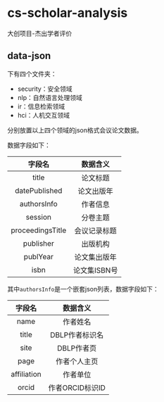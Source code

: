 # cs-scholar-analysis
大创项目-杰出学者评价

## data-json

下有四个文件夹：

- security：安全领域
- nlp：自然语言处理领域
- ir：信息检索领域
- hci：人机交互领域

分别放置以上四个领域的json格式会议论文数据。

数据字段如下：

|    **字段名**    | **数据含义** |
| :--------------: | :----------: |
|      title       |   论文标题   |
|  datePublished   |  论文出版年  |
|   authorsInfo    |   作者信息   |
|     session      |   分卷主题   |
| proceedingsTitle | 会议记录标题 |
|    publisher     |   出版机构   |
|     publYear     | 论文集出版年 |
|       isbn       | 论文集ISBN号 |

其中`authorsInfo`是一个嵌套json列表，数据字段如下：

| **字段名**  |  **数据含义**   |
| :---------: | :-------------: |
|    name     |    作者姓名     |
|    title    | DBLP作者标识名  |
|    site     |   DBLP作者页    |
|    page     |  作者个人主页   |
| affiliation |    作者单位     |
|    orcid    | 作者ORCID标识ID |

